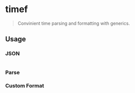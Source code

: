 # timef

> Convinient time parsing and formatting with generics.

## Usage

### JSON

```go

```

### Parse


### Custom Format

```go

```

